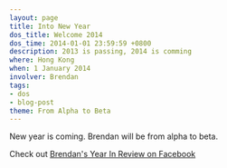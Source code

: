 ```yaml
---
layout: page
title: Into New Year
dos_title: Welcome 2014
dos_time: 2014-01-01 23:59:59 +0800
description: 2013 is passing, 2014 is comming
where: Hong Kong
when: 1 January 2014
involver: Brendan
tags:
- dos
- blog-post
theme: From Alpha to Beta
---
```


New year is coming. Brendan will be from alpha to beta.

Check out [Brendan's Year In Review on Facebook](https://www.facebook.com/yearinreview/ahbrendan)